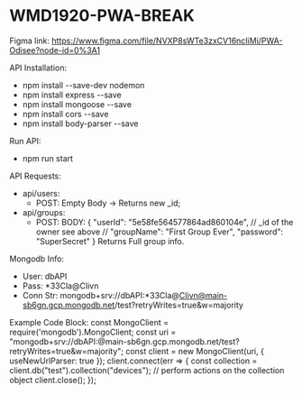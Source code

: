 # WMD1920-PWA-BREAK

Figma link: https://www.figma.com/file/NVXP8sWTe3zxCV16ncIiMi/PWA-Odisee?node-id=0%3A1

API Installation:
  - npm install --save-dev nodemon
  - npm install express --save
  - npm install mongoose --save
  - npm install cors --save
  - npm install body-parser --save
  
Run API:
  - npm run start

API Requests:
  - api/users:
    - POST: Empty Body -> Returns new _id;
  - api/groups:
    - POST: BODY:
{
	"userId": "5e58fe564577864ad860104e", // _id of the owner see above //
	"groupName": "First Group Ever",
	"password": "SuperSecret"
}
Returns Full group info.

Mongodb Info:   
  - User: dbAPI
  - Pass: *33Cla@CIivn
  - Conn Str: mongodb+srv://dbAPI:*33Cla@CIivn@main-sb6gn.gcp.mongodb.net/test?retryWrites=true&w=majority
  
  Example Code Block:
  const MongoClient = require('mongodb').MongoClient;
  const uri = "mongodb+srv://dbAPI:<password>@main-sb6gn.gcp.mongodb.net/test?retryWrites=true&w=majority";
  const client = new MongoClient(uri, { useNewUrlParser: true });
  client.connect(err => {
    const collection = client.db("test").collection("devices");
    // perform actions on the collection object
    client.close();
  });
